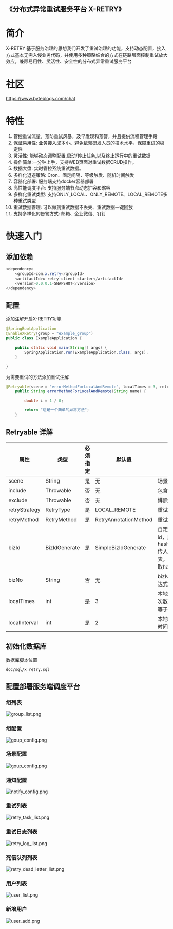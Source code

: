 ## 《分布式异常重试服务平台 X-RETRY》


# 简介
X-RETRY 基于服务治理的思想我们开发了重试治理的功能，支持动态配置，接入方式基本无需入侵业务代码，并使用多种策略结合的方式在链路层面控制重试放大效应，兼顾易用性、灵活性、安全性的分布式异常重试服务平台

# 社区
https://www.byteblogs.com/chat

# 特性
1. 管控重试流量，预防重试风暴，及早发现和预警，并且提供流程管理手段
2. 保证易用性: 业务接入成本小。避免依赖研发人员的技术水平，保障重试的稳定性
3. 灵活性: 能够动态调整配置,启动/停止任务,以及终止运行中的重试数据
4. 操作简单:一分钟上手，支持WEB页面对重试数据CRUD操作。
5. 数据大盘: 实时管控系统重试数据。
6. 多样化退避策略: Cron、固定间隔、等级触发、随机时间触发
7. 容器化部署: 服务端支持docker容器部署
8. 高性能调度平台: 支持服务端节点动态扩容和缩容
9. 多样化重试类型: 支持ONLY_LOCAL、ONLY_REMOTE、LOCAL_REMOTE多种重试类型
10. 重试数据管理: 可以做到重试数据不丢失、重试数据一键回放
11. 支持多样化的告警方式: 邮箱、企业微信、钉钉

# 快速入门
## 添加依赖
```java
<dependency>
    <groupId>com.x.retry</groupId>
    <artifactId>x-retry-client-starter</artifactId>
    <version>0.0.0.1-SNAPSHOT</version>
</dependency>
```

## 配置
添加注解开启X-RETRY功能
```java
@SpringBootApplication
@EnableXRetry(group = "example_group")
public class ExampleApplication {

    public static void main(String[] args) {
        SpringApplication.run(ExampleApplication.class, args);
    }

}
```

为需要重试的方法添加重试注解
```java
@Retryable(scene = "errorMethodForLocalAndRemote", localTimes = 3, retryStrategy = RetryType.LOCAL_REMOTE)
    public String errorMethodForLocalAndRemote(String name) {

        double i = 1 / 0;

        return "这是一个简单的异常方法";
    }
```
## Retryable 详解
|属性|类型|必须指定|默认值|描述|
|-|-|-|-|-|
| scene |String|是|无|场景|
| include | Throwable |否|无|包含的异常|
| exclude |Throwable|否|无|排除的异常|
| retryStrategy|RetryType|是|LOCAL_REMOTE|重试策略|
| retryMethod|RetryMethod|是|RetryAnnotationMethod|重试处理入口|
| bizId | BizIdGenerate |是| SimpleBizIdGenerate |自定义业务id，默认为hash(param),传入成员列表，全部拼接取hash|
| bizNo |String|否|无| bizNo spel表达式|
| localTimes |int|是|3| 本地重试次数 次数必须大于等于1|
| localInterval |int|是|2| 本地重试间隔时间(s)|

## 初始化数据库
数据库脚本位置
```
doc/sql/x_retry.sql
```

## 配置部署服务端调度平台

### 组列表
![group_list.png](./images/group_list.png)

### 组配置
![goup_config.png](./images/goup_config.png)

### 场景配置
![goup_config.png](./images/goup_config.png)

### 通知配置
![notify_config.png](images/notify_config.png)

### 重试列表
![retry_task_list.png](./images/retry_task_list.png)

### 重试日志列表
![retry_log_list.png](./images/retry_log_list.png)

### 死信队列列表
![retry_dead_letter_list.png](./images/retry_dead_letter_list.png)

### 用户列表
![user_list.png](./images/user_list.png)

### 新增用户
![user_add.png](./images/user_add.png)
